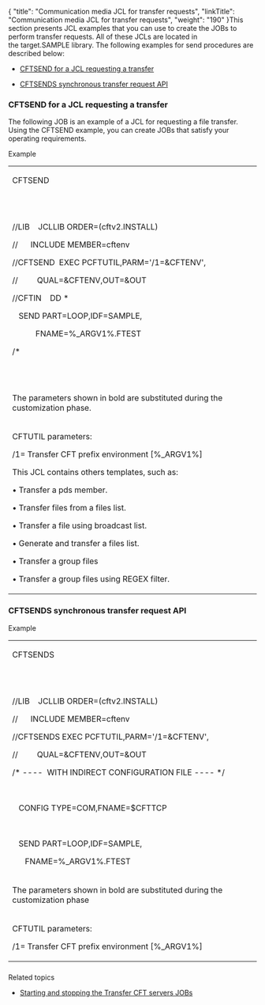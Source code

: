 {
    "title": "Communication media JCL for transfer requests",
    "linkTitle": "Communication media JCL for transfer requests",
    "weight": "190"
}This section presents JCL examples that you can use to create the JOBs to perform transfer requests. All of these JCLs are located in the target.SAMPLE library. The following examples for send procedures are described below:

-   [CFTSEND for a JCL requesting a transfer](#cftsend%20for%20a%20jcl%20requesting%20a%20transfer)
-   [CFTSENDS synchronous transfer request API](#cftsends%20synchronous%20transfer%20request%20api)

### <span id="CFTSEND for a JCL requesting a transfer"></span>CFTSEND for a JCL requesting a transfer

The following JOB is an example of a JCL for requesting a file transfer. Using the CFTSEND example, you can create JOBs that satisfy your operating requirements.

Example

<table data-cellspacing="0">
<tbody>
<tr class="odd">
<td><p>CFTSEND</p></td>
</tr>
<tr class="even">
<td><p> </p>
<p>//LIB    JCLLIB ORDER=(cftv2.INSTALL)</p>
<p>//      INCLUDE MEMBER=cftenv</p>
<p>//CFTSEND  EXEC PCFTUTIL,PARM='/1=&amp;CFTENV',</p>
<p>//         QUAL=&amp;CFTENV,OUT=&amp;OUT</p>
<p>//CFTIN    DD *</p>
<p>   SEND PART=LOOP,IDF=SAMPLE,</p>
<p>           FNAME=%_ARGV1%.FTEST</p>
<p>/*</p></td>
</tr>
<tr class="odd">
<td><p> </p>
<p>The parameters shown in bold are substituted during the customization phase.</p></td>
</tr>
<tr class="even">
<td><p>CFTUTIL parameters:</p>
<p>/1= Transfer CFT prefix environment [%_ARGV1%]</p>
<p>This JCL contains others templates, such as:</p>
<p>• Transfer a pds member.</p>
<p>• Transfer files from a files list.</p>
<p>• Transfer a file using broadcast list.</p>
<p>• Generate and transfer a files list.</p>
<p>• Transfer a group files</p>
<p>• Transfer a group files using REGEX filter.</p></td>
</tr>
</tbody>
</table>

### <span id="CFTSENDS synchronous transfer request API"></span>CFTSENDS synchronous transfer request API 

Example

<table data-cellspacing="0">
<tbody>
<tr class="odd">
<td><p>CFTSENDS</p></td>
</tr>
<tr class="even">
<td><p> </p>
<p>//LIB    JCLLIB ORDER=(<span>cftv2</span>.INSTALL)</p>
<p>//      INCLUDE MEMBER=<span>cftenv</span></p>
<p>//CFTSENDS EXEC PCFTUTIL,PARM='/1=&amp;CFTENV',</p>
<p>//         QUAL=&amp;CFTENV,OUT=&amp;OUT</p>
<p>/* ----  WITH INDIRECT CONFIGURATION FILE ---- */</p>
<p> </p>
<p>   CONFIG TYPE=COM,FNAME=$CFTTCP</p>
<p> </p>
<p>   SEND PART=LOOP,IDF=SAMPLE,</p>
<p>      FNAME=%_ARGV1%.FTEST</p></td>
</tr>
<tr class="odd">
<td><p>The parameters shown in bold are substituted during the customization phase</p></td>
</tr>
<tr class="even">
<td><p>CFTUTIL parameters:</p>
<p>/1= Transfer CFT prefix environment [%_ARGV1%]</p></td>
</tr>
</tbody>
</table>

### <span id="CFTSENDM request deposit in XMEM mailbox"></span>

Related topics

-   [Starting and stopping the Transfer CFT servers JOBs](..//transfercft/cft_intro_install/about_this_document_zos/t_start_servers_jobs_zos)
